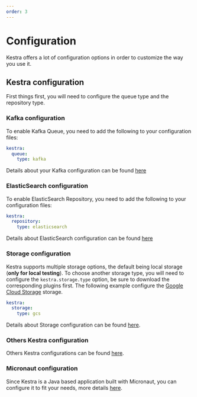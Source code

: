```yaml
---
order: 3
---
```

# Configuration

Kestra offers a lot of configuration options in order to customize the way you use it. 

## Kestra configuration 
First things first, you will need to configure the queue type and the repository type.

### Kafka configuration  
To enable Kafka Queue, you need to add the following to your configuration files:
```yaml
kestra:
  queue:
    type: kafka
```

Details about your Kafka configuration can be found [here](./kafka)

### ElasticSearch configuration
To enable ElasticSearch Repository, you need to add the following to your configuration files:
```yaml
kestra:
  repository:
    type: elasticsearch
```

Details about ElasticSearch configuration can be found [here](./elasticsearch)

### Storage configuration
Kestra supports multiple storage options, the default being local storage (**only for local testing**).
To choose another storage type, you will need to configure the `kestra.storage.type` option, be sure to download the corresponding plugins first. The following example configure the [Google Cloud Storage](./storage/README.md#gcs) storage.
```yaml
kestra:
  storage:
    type: gcs
```

Details about Storage configuration can be found [here](./storage).

### Others Kestra configuration

Others Kestra configurations can be found [here](./others).

### Micronaut configuration

Since Kestra is a Java based application built with Micronaut, you can configure it to fit your needs, more details [here](./micronaut).
